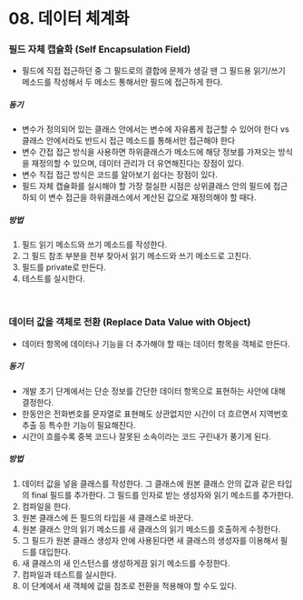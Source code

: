 # 08. 데이터 체계화

### 필드 자체 캡슐화 (Self Encapsulation Field)

* 필드에 직접 접근하던 중 그 필드로의 결합에 문제가 생길 땐 그 필드용 읽기/쓰기 메소드를 작성해서 두 메소드 통해서만 필드에 접근하게 한다. 

##### 동기

* 변수가 정의되어 있는 클래스 안에서는 변수에 자유롭게 접근할 수 있어야 한다 vs 클래스 안에서라도 반드시 접근 메소드를 통해서만 접근해야 한다
* 변수 간접 접근 방식을 사용하면 하위클래스가 메소드에 해당 정보를 가져오는 방식을 재정의할 수 있으며, 데이터 관리가 더 유연해진다는 장점이 있다.
* 변수 직접 접근 방식은 코드를 알아보기 쉽다는 장점이 있다.
* 필드 자체 캡슐화를 실시해야 할 가장 절실한 시점은 상위클래스 안의 필드에 접근하되 이 변수 접근을 하위클래스에서 계산된 값으로 재정의해야 할 때다.

##### 방법

1. 필드 읽기 메소드와 쓰기 메소드를 작성한다.
2. 그 필드 참조 부분을 전부 찾아서 읽기 메소드와 쓰기 메소드로 고친다.
3. 필드를 private로 만든다.
4. 테스트를 실시한다.

<br>

### 데이터 값을 객체로 전환 (Replace Data Value with Object)

* 데이터 항목에 데이터나 기능을 더 추가해야 할 때는 데이터 항목을 객체로 만든다.

##### 동기

* 개발 초기 단계에서는 단순 정보를 간단한 데이터 항목으로 표현하는 사안에 대해 결정한다.
* 한동안은 전화번호를 문자열로 표현해도 상관없지만 시간이 더 흐르면서 지역번호 추출 등 특수한 기능이 필요해진다.
* 시간이 흐를수록 중복 코드나 잘못된 소속이라는 코드 구린내가 풍기게 된다.

##### 방법

1. 데이터 값을 넣을 클래스를 작성한다. 그 클래스에 원본 클래스 안의 값과 같은 타입의 final 필드를 추가한다. 그 필드를 인자로 받는 생성자와 읽기 메소드를 추가한다.
2. 컴파일을 한다.
3. 원본 클래스에 든 필드의 타입을 새 클래스로 바꾼다.
4. 원본 클래스 안의 읽기 메소드를 새 클래스의 읽기 메소드를 호출하게 수정한다.
5. 그 필드가 원본 클래스 생성자 안에 사용된다면 새 클래스의 생성자를 이용해서 필드를 대입한다.
6. 새 클래스의 새 인스턴스를 생성하게끔 읽기 메소드를 수정한다.
7. 컴파일과 테스트를 실시한다.
8. 이 단계에서 새 객체에 값을 참조로 전환을 적용해야 할 수도 있다.
